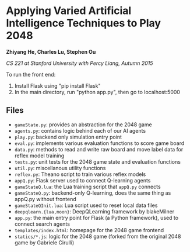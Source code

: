 Applying Varied Artificial Intelligence Techniques to Play 2048
============

**Zhiyang He, Charles Lu, Stephen Ou**

*CS 221 at Stanford University with Percy Liang, Autumn 2015*

To run the front end:

1. Install Flask using "pip install Flask"
2. In the main directory, run "python app.py", then go to localhost:5000

Files
-----

* `gameState.py`: provides an abstraction for the 2048 game
* `agents.py`: contains logic behind each of our AI agents
* `play.py`: backend only simulation entry point
* `eval.py`: implements various evaluation functions to score game board
* `data.py`: methods to read and write raw board and move label data for reflex model training
* `tests.py`: unit tests for the 2048 game state and evaluation functions
* `util.py`: miscellanous utility functions
* `reflex.py`: Theano script to train various reflex models
* `appQ.py`: Flask server used to connect Q-learning agents
* `gameStateQ.lua`: the Lua training script that `appQ.py` connects
* `gameStateQ.py`: backend-only Q-learning, does the same thing as appQ.py without frontend
* `gameStateQInit.lua`: Lua script used to reset local data files
* `deepqlearn.{lua,moon}`: DeepQLearning framework by blakeMilner
* `app.py`: the main entry point for Flask (a Python framework), used to connect search agents
* `templates/index.html`: homepage for the 2048 game frontend
* `statics/*.js`: logic for the 2048 game (forked from the original 2048 game by Gabriele Cirulli)


